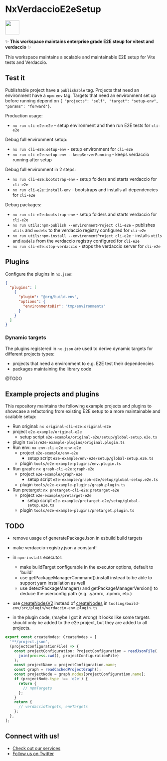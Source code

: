 # NxVerdaccioE2eSetup

<a alt="Nx logo" href="https://nx.dev" target="_blank" rel="noreferrer"><img src="https://raw.githubusercontent.com/nrwl/nx/master/images/nx-logo.png" width="45"></a>

✨ **This workspace maintains enterprise grade E2E steup for vitest and verdaccio** ✨

This workspace maintains a scalable and maintainable E2E setup for Vite tests and Verdaccio.

## Test it

Publishable project have a `publishable` tag.
Projects that need an environment have a `npm-env` tag.
Targets that need an environment set up before running depend on `{ "projects": "self", "target": "setup-env", "params": "forward"}`.

Production usage:

- `nx run cli-e2e:e2e` - setup environment and then run E2E tests for `cli-e2e`

Debug full environment setup:

- `nx run cli-e2e:setup-env` - setup environment for `cli-e2e`
- `nx run cli-e2e:setup-env --keepServerRunning` - keeps verdaccio running after setup

Debug full environment in 2 steps:

- `nx run cli-e2e:bootstrap-env` - setup folders and starts verdaccio for `cli-e2e`
- `nx run cli-e2e:install-env` - bootstraps and installs all dependencies for `cli-e2e`

Debug packages:

- `nx run cli-e2e:bootstrap-env` - setup folders and starts verdaccio for `cli-e2e`
- `nx run utils:npm-publish --environmentProject cli-e2e` - publishes `utils` and `models` to the verdaccio registry configured for `cli-e2e`
- `nx run utils:npm-install --environmentProject cli-e2e` - installs `utils` and `models` from the verdaccio registry configured for `cli-e2e`
- `nx run cli-e2e:stop-verdaccio` - stops the verdaccio server for `cli-e2e`

## Plugins

Configure the plugins in `nx.json`:

```json
{
  "plugins": [
    {
      "plugin": "@org/build.env",
      "options": {
        "environmentsDir": "tmp/environments"
      }
    }
  ]
}
```

### Dynamic targets

The plugins registered in `nx.json` are used to derive dynamic targets for different projects types:

- projects that need a environment to e.g. E2E test their dependencies
- packages maintaining the library code

@TODO

## Example projects and plugins

This repository maintains the following example projects and plugins to showcase a refactoring from existing E2E setup to a more maintainable and scalable setup:

- Run original: `nx original-cli-e2e:original-e2e`
- project `e2e-example/original-e2e`
  - setup script `e2e-example/original-e2e/setup/global-setup.e2e.ts`
- plugin `tools/e2e-example-plugins/original.plugin.ts`
- Run env: `nx env-cli-e2e:env-e2e`
  - project `e2e-example/env-e2e`
    - setup script `e2e-example/env-e2e/setup/global-setup.e2e.ts`
  - plugin `tools/e2e-example-plugins/env.plugin.ts`
- Run graph: `nx graph-cli-e2e:graph-e2e`
  - project `e2e-example/graph-e2e`
    - setup script `e2e-example/graph-e2e/setup/global-setup.e2e.ts`
  - plugin `tools/e2e-example-plugins/graph.plugin.ts`
- Run pretarget: `nx pretarget-cli-e2e:pretarget-e2e`
  - project `e2e-example/pretarget-e2e`
    - setup script `e2e-example/pretarget-e2e/setup/global-setup.e2e.ts`
  - plugin `tools/e2e-example-plugins/pretarget.plugin.ts`

## TODO

- remove usage of generatePackageJson in esbuild build targets

- make verdaccio-registry.json a constant!

- in `npm-install` executor:

  - make buildTarget configurable in the executor options, default to 'build'
  - use getPackageManagerCommand().install instead to be able to support yarn installation as well
  - use detectPackageManager() and getPackageManagerVersion() to deduce the userconfig path (e.g. .yarnrc, .npmrc, etc.)

- use [createNodesV2](https://nx.dev/nx-api/devkit/documents/CreateNodesV2) instead of [createNodes](https://nx.dev/nx-api/devkit/documents/CreateNodes) in `tooling/build-env/src/plugin/verdaccio-env.plugin.ts`

- in the plugin code, (maybe I got it wrong) it looks like some targets should only be added to the e2e project, but they are added to all projects.
```ts
export const createNodes: CreateNodes = [
  '**/project.json',
  (projectConfigurationFile) => {
    const projectConfiguration: ProjectConfiguration = readJsonFile(
      join(process.cwd(), projectConfigurationFile)
    );
    const projectName = projectConfiguration.name;
    const graph = readCachedProjectGraph();
    const projectNode = graph.nodes[projectConfiguration.name];
    if (projectNode.type !== 'e2e') {
      return {
        // npmTargets
      };
    }
    return {
      // verdaccioTargets, envTargets
    };
  },
];
```

## Connect with us!

- [Check out our services](https://push-based.io)
- [Follow us on Twitter](https://twitter.com/pushbased)
